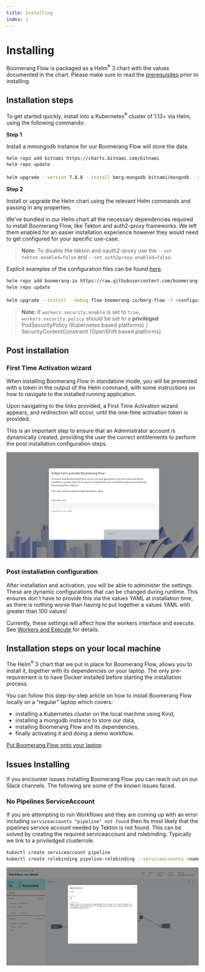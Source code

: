 ```yaml
---
title: Installing
index: 1
---
```


# Installing

Boomerang Flow is packaged as a Helm<sup>®</sup> 3 chart with the values documented in the chart. Please make sure to read the [prerequisites](/docs/boomerang-flow/installing/pre-requisites) prior to installing.

## Installation steps

To get started quickly, install into a Kubernetes<sup>®</sup> cluster of 1.13+ via Helm, using the following commands:

**Step 1**

Install a mmongodb instance for our Boomerang Flow will store the data.
```sh
helm repo add bitnami https://charts.bitnami.com/bitnami
helm repo update

helm upgrade --version 7.8.8 --install bmrg-mongodb bitnami/mongodb --set mongodbDatabase=boomerang --set mongodbUsername=boomerang
```

**Step 2**

Install or upgrade the Helm chart using the relevant Helm commands and passing in any properties.

We've bundled in our Helm chart all the necessary dependencies required to install Boomerang Flow, like Tekton and auth2-proxy frameworks. We left them enabled for an easier installation experience however they would need to get configured for your specific use-case.

> **Note:** To disable the tekton and oauth2-proxy use the `--set tekton.enabled=false` and `--set auth2proxy.enabled=false`.

Explicit examples of the configuration files can be found [here](https://github.com/boomerang-io/charts/tree/main/examples).

```sh
helm repo add boomerang-io https://raw.githubusercontent.com/boomerang-io/charts/index
helm repo update

helm upgrade --install --debug flow boomerang-io/bmrg-flow -f <configuration.yaml>
```

> **Note:** If `workers.security.enable` is set to `true`, `workers.security.policy` should be set to a **privileged** PodSecurityPolicy (Kubernetes based platforms) / SecurityContextConstraint (OpenShift based platforms).


## Post installation

### First Time Activation wizard

When installing Boomerang Flow in standalone mode, you will be presented with a token in the output of the Helm command, with some instructions on how to navigate to the installed running application.

Upon navigating to the links provided, a First Time Activation wizard appears, and redirection will occur, until the one-time activation token is provided.

This is an important step to ensure that an Administrator account is dynamically created, providing the user the correct entitlements to perform the post installation configuration steps.

![Activation wizard screen](./assets/activation-screen.png)

### Post installation configuration

After installation and activation, you will be able to administer the settings. These are dynamic configurations that can be changed during runtime. This ensures don't have to provide this via the values YAML at installation time, as there is nothing worse than having to put together a values YAML with greater than 100 values!

Currently, these settings will affect how the workers interface and execute. See [Workers and Execute](/docs/boomerang-flow/architecture/worker-and-executor-architecture) for details.

## Installation steps on your local machine

The Helm<sup>®</sup> 3 chart that we put in place for Boomerang Flow, allows you to install it, together with its dependencies on your laptop. The only pre-requirement is to have Docker installed before starting the installation process.

You can follow this step-by-step article on how to install Boomerang Flow locally on a “regular” laptop which covers:
 - installing a Kubernetes cluster on the local machine using Kind,
 - installing a mongodb instance to store our data,
 - installing Boomerang Flow and its dependencies,
 - finally activating it and doing a demo workflow.

[Put Boomerang Flow onto your laptop](https://itnext.io/lets-put-boomerang-flow-on-our-laptop-8a63eac2b9e5)

## Issues Installing

If you encounter issues installing Boomerang Flow you can reach out on our Slack channels. The following are some of the known issues faced.

### No Pipelines ServiceAccount

If you are attempting to run Workflows and they are coming up with an error including `serviceaccounts "pipeline" not found` then its most likely that the pipelines service account needed by Tekton is not found. This can be solved by creating the required serviceaccount and rolebinding. Typically we link to a priviledged clusterrole.

```sh
kubectl create serviceaccount pipeline
kubectl create rolebinding pipeline-rolebinding --serviceaccounts <namespace>:pipeline --clusterrole=<clusterrole>
```

![ServiceAccount Error](./assets/installing-issues-serviceaccount.png)
